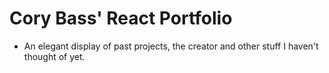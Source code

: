 # Cory Bass' React Portfolio

- An elegant display of past projects, the creator and other stuff I haven't thought of yet.